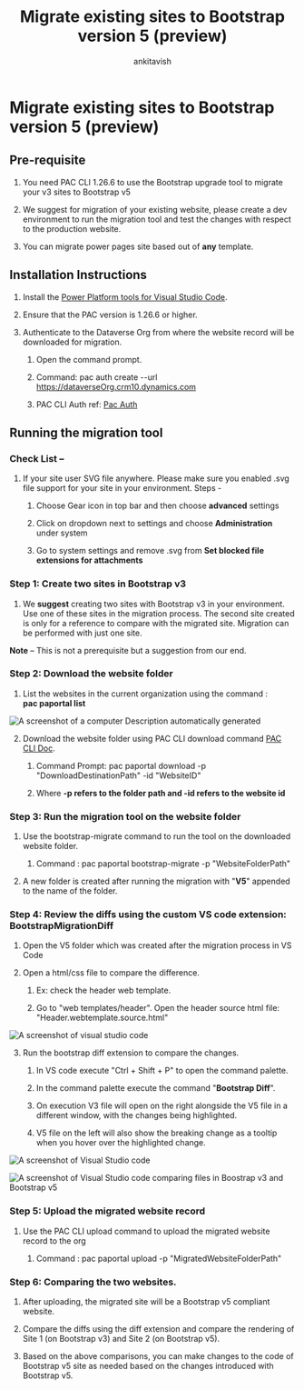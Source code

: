 ﻿---
title: Migrate existing sites to Bootstrap version 5 (preview)
description: Learn how to migrate your Power Pages sites to Bootstrap version 5.
author: ankitavish 
ms.topic: conceptual
ms.custom: 
ms.date: 09/19/2023
ms.subservice:
ms.author: avishwakarma 
ms.reviewer: kkendrick
contributors:
    - ProfessorKendrick
---

# Migrate existing sites to Bootstrap version 5 (preview)

## Pre-requisite

1. You need PAC CLI 1.26.6 to use the Bootstrap upgrade tool to migrate your v3 sites to Bootstrap v5

1. We suggest for migration of your existing website, please create a dev environment to run the migration tool and test the changes with respect to the production website.

1. You can migrate power pages site based out of **any** template.

## Installation Instructions

1. Install the [Power Platform tools for Visual Studio Code](/power-platform/developer/cli/introduction).

1. Ensure that the PAC version is 1.26.6 or higher.

1. Authenticate to the Dataverse Org from where the website record will be downloaded for migration.

    1.  Open the command prompt.

    2.  Command: pac auth create --url https://dataverseOrg.crm10.dynamics.com

    3.  PAC CLI Auth ref: [Pac Auth](/power-platform/developer/cli/reference/auth)

## **Running the migration tool**

### **Check List –**

1.  If your site user SVG file anywhere. Please make sure you enabled .svg file support for your site in your environment. Steps -

    1.  Choose Gear icon in top bar and then choose **advanced** settings

    2.  Click on dropdown next to settings and choose **Administration** under system

    3.  Go to system settings and remove .svg from **Set blocked file extensions for attachments**

### Step 1: Create two sites in Bootstrap v3

1.  We **suggest** creating two sites with Bootstrap v3 in your environment. Use one of these sites in the migration process. The second site created is only for a reference to compare with the migrated site. Migration can be performed with just one site.

**Note** – This is not a prerequisite but a suggestion from our end.

### Step 2: Download the website folder

1.  List the websites in the current organization using the command :  
 **pac paportal list**

![A screenshot of a computer Description automatically generated](media/image1.png)

2.  Download the website folder using PAC CLI download command [PAC CLI Doc](/power-platform/developer/cli/reference/paportal#pac-paportal-download).

    1.  Command Prompt: pac paportal download -p "DownloadDestinationPath" -id "WebsiteID"

    2.  Where **-p refers to the folder path and -id refers to the website id**

### Step 3: Run the migration tool on the website folder

1.  Use the bootstrap-migrate command to run the tool on the downloaded website folder.

    1.  Command : pac paportal bootstrap-migrate -p "WebsiteFolderPath"

2.  A new folder is created after running the migration with "**V5**" appended to the name of the folder.

### Step 4: Review the diffs using the custom VS code extension: BootstrapMigrationDiff

1.  Open the V5 folder which was created after the migration process in VS Code

2.  Open a html/css file to compare the difference.

    1.  Ex: check the header web template.

    2.  Go to "web templates/header". Open the header source html file: "Header.webtemplate.source.html"

![A screenshot of visual studio code ](media/image2.png)

3.  Run the bootstrap diff extension to compare the changes.

    1.  In VS code execute "Ctrl + Shift + P" to open the command palette.

    2.  In the command palette execute the command "**Bootstrap Diff**".

    3.  On execution V3 file will open on the right alongside the V5 file in a different window, with the changes being highlighted.

    4.  V5 file on the left will also show the breaking change as a tooltip when you hover over the highlighted change.

![A screenshot of Visual Studio code ](media/image3.png)

![A screenshot of Visual Studio code comparing files in Boostrap v3 and Bootstrap v5 ](media/image4.png)

### Step 5: Upload the migrated website record

1.  Use the PAC CLI upload command to upload the migrated website record to the org

    1.  Command : pac paportal upload -p "MigratedWebsiteFolderPath"

### **Step 6: Comparing the two websites.**

1.  After uploading, the migrated site will be a Bootstrap v5 compliant website.

2.  Compare the diffs using the diff extension and compare the rendering of Site 1 (on Bootstrap v3) and Site 2 (on Bootstrap v5).

3.  Based on the above comparisons, you can make changes to the code of Bootstrap v5 site as needed based on the changes introduced with Bootstrap v5.

